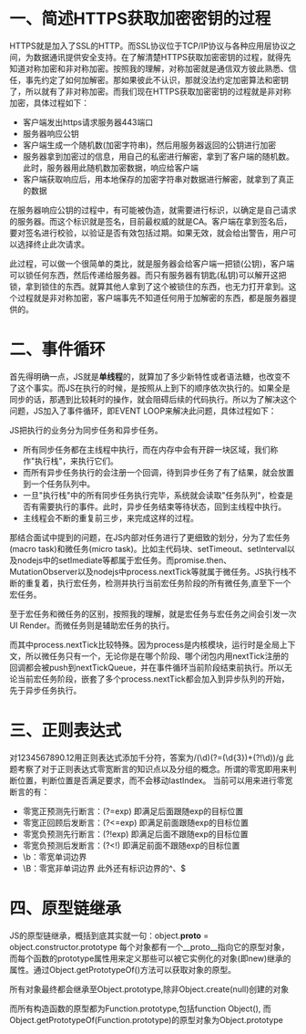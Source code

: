 # 一、简述HTTPS获取加密密钥的过程
HTTPS就是加入了SSL的HTTP。而SSL协议位于TCP/IP协议与各种应用层协议之间，为数据通讯提供安全支持。在了解清楚HTTPS获取加密密钥的过程，就得先知道对称加密和非对称加密。按照我的理解，对称加密就是通信双方彼此熟悉、信任，事先约定了如何加解密。那如果彼此不认识，那就没法约定加密算法和密钥了，所以就有了非对称加密。而我们现在HTTPS获取加密密钥的过程就是非对称加密，具体过程如下：
- 客户端发出https请求服务器443端口
- 服务器响应公钥
- 客户端生成一个随机数(加密字符串)，然后用服务器返回的公钥进行加密
- 服务器拿到加密过的信息，用自己的私密进行解密，拿到了客户端的随机数。此时，服务器用此随机数加密数据，响应给客户端
- 客户端获取响应后，用本地保存的加密字符串对数据进行解密，就拿到了真正的数据


在服务器响应公钥的过程中，有可能被伪造，就需要进行标识，以确定是自己请求的服务器。而这个标识就是签名，目前最权威的就是CA。客户端在拿到签名后，要对签名进行校验，以验证是否有效包括过期。如果无效，就会给出警告，用户可以选择终止此次请求。

此过程，可以做一个很简单的类比，就是服务器会给客户端一把锁(公钥)，客户端可以锁任何东西，然后传递给服务器。而只有服务器有钥匙(私钥)可以解开这把锁，拿到锁住的东西。就算其他人拿到了这个被锁住的东西，也无力打开拿到。这个过程就是非对称加密，客户端事先不知道任何用于加解密的东西，都是服务器提供的。

# 二、事件循环
首先得明确一点，JS就是<strong>单线程</strong>的，就算加了多少新特性或者语法糖，也改变不了这个事实。而JS在执行的时候，是按照从上到下的顺序依次执行的。如果全是同步的话，那遇到比较耗时的操作，就会阻碍后续的代码执行。所以为了解决这个问题，JS加入了事件循环，即EVENT LOOP来解决此问题，具体过程如下：

JS把执行的业务分为同步任务和异步任务。
- 所有同步任务都在主线程中执行，而在内存中会有开辟一块区域，我们称作"执行栈"，来执行它们。
- 而所有异步任务执行的会注册一个回调，待到异步任务了有了结果，就会放置到一个任务队列中。
- 一旦"执行栈"中的所有同步任务执行完毕，系统就会读取"任务队列"，检查是否有需要执行的事件。此时，异步任务结束等待状态，回到主线程中执行。
- 主线程会不断的重复前三步，来完成这样的过程。

那结合面试中提到的问题，在JS内部对任务进行了更细致的划分，分为了宏任务(macro task)和微任务(micro task)。比如主代码块、setTimeout、setInterval以及nodejs中的setImediate等都属于宏任务。而promise.then、MutationObserver以及nodejs中process.nextTick等就属于微任务。JS执行栈不断的重复着，执行宏任务，检测并执行当前宏任务阶段的所有微任务,直至下一个宏任务。

至于宏任务和微任务的区别，按照我的理解，就是宏任务与宏任务之间会引发一次UI Render。而微任务则是辅助宏任务的执行。

而其中process.nextTick比较特殊。因为process是内核模块，运行时是全局上下文，所以微任务只有一个，无论你是在哪个阶段、哪个闭包内用nextTick注册的回调都会被push到nextTickQueue，并在事件循环当前阶段结束前执行。所以无论当前宏任务阶段，嵌套了多个process.nextTick都会加入到异步队列的开始，先于异步任务执行。

# 三、正则表达式

对1234567890.12用正则表达式添加千分符，答案为/(\d)(?=(\d{3})+(?!\d))/g
此题考察了对于正则表达式零宽断言的知识点以及分组的概念。所谓的零宽即用来判断位置，判断位置是否满足要求，而不会移动lastIndex。
当前可以用来进行零宽断言的有：
- 零宽正预测先行断言：(?=exp) 即满足后面跟随exp的目标位置
- 零宽正回顾后发断言：(?<=exp) 即满足前面跟随exp的目标位置
- 零宽负预测先行断言：(?!exp) 即满足后面不跟随exp的目标位置
- 零宽负预测后发断言：(?<!) 即满足前面不跟随exp的目标位置
- \b：零宽单词边界
- \B：零宽非单词边界
此外还有标识边界的^、$

# 四、原型链继承

JS的原型链继承，概括到底其实就一句：object.__proto__ = object.constructor.prototype
每个对象都有一个__proto__指向它的原型对象，而每个函数的prototype属性用来定义那些可以被它实例化的对象(即new)继承的属性。通过Object.getPrototypeOf()方法可以获取对象的原型。

所有对象最终都会继承至Object.prototype,除非Object.create(null)创建的对象

而所有构造函数的原型都为Function.prototype,包括function Object(), 而Object.getPrototypeOf(Function.prototype)的原型对象为Object.prototype


